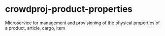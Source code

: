 # crowdproj-product-properties
Microservice for management and provisioning of the physical properties of a product, article, cargo, item
